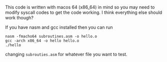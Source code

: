 This code is written with macos 64 (x86_64) in mind so you may need to modify syscall codes to get the code working. I think everything else should work though? 

If you have nasm and gcc installed then you can run

```
nasm -fmacho64 subroutines.asm -o hello.o
gcc -arch x86_64 -o hello hello.o
./hello
```
changing `subrouties.asm` for whatever file you want to test.